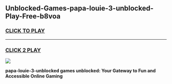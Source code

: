 
## Unblocked-Games-papa-louie-3-unblocked-Play-Free-b8voa
<h3>
<a href="https://premium76.site?title=papa-louie-3-unblocked&ref=18A1">CLICK TO PLAY</a></h3>
<hr>

<h3>
<a href="https://premium76.site?title=papa-louie-3-unblocked&ref=18A1">CLICK 2 PLAY</a>
  
</h3>

<a href="https://premium76.site?title=papa-louie-3-unblocked&ref=18A1"><img src="https://clearcache.store/games.png"></a>


**papa-louie-3-unblocked games unblocked: Your Gateway to Fun and Accessible Online Gaming**
